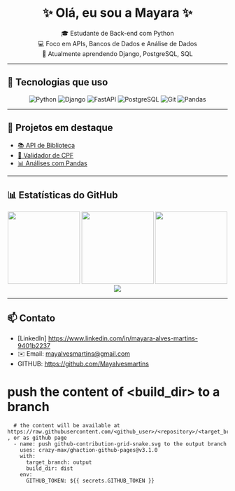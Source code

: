 <h1 align="center">✨ Olá, eu sou a Mayara ✨</h1>

<p align="center">
  🎓 Estudante de Back-end com Python <br>
  💻 Foco em APIs, Bancos de Dados e Análise de Dados <br>
  🌱 Atualmente aprendendo Django, PostgreSQL, SQL
</p>

---

## 🚀 Tecnologias que uso
<div align="center">
  
  ![Python](https://img.shields.io/badge/Python-000000?style=for-the-badge&logo=python&logoColor=ff69b4)
  ![Django](https://img.shields.io/badge/Django-000000?style=for-the-badge&logo=django&logoColor=ff69b4)
  ![FastAPI](https://img.shields.io/badge/FastAPI-000000?style=for-the-badge&logo=fastapi&logoColor=ff69b4)
  ![PostgreSQL](https://img.shields.io/badge/PostgreSQL-000000?style=for-the-badge&logo=postgresql&logoColor=ff69b4)
  ![Git](https://img.shields.io/badge/Git-000000?style=for-the-badge&logo=git&logoColor=ff69b4)
  ![Pandas](https://img.shields.io/badge/SQL-000000?style=for-the-badge&logo=SQL&logoColor=ff69b4)

</div>

---

## 📂 Projetos em destaque
- [📚 API de Biblioteca](https://github.com/mayalvesmartins/api-biblioteca)  
- [🧮 Validador de CPF](https://github.com/mayalvesmartins/validador-cpf)  
- [📊 Análises com Pandas](https://github.com/mayalvesmartins/pandas-projetos)  

---

## 📊 Estatísticas do GitHub

<div align="center">

  <!-- Stats -->
  <img height="165" src="https://github-readme-stats.vercel.app/api?username=mayalvesmartins&show_icons=true&theme=radical&count_private=true"/>

  <!-- Streak -->
  <img height="165" src="https://streak-stats.demolab.com?user=mayalvesmartins&theme=radical"/>

  <!-- Linguagens -->
  <img height="165" src="https://github-readme-stats.vercel.app/api/top-langs/?username=mayalvesmartins&layout=compact&theme=radical"/>

  <!-- Trophies -->
  <img src="https://github-profile-trophy.vercel.app/?username=mayalvesmartins&theme=radical&row=1&column=6"/>

</div>

---

## 📫 Contato
- [LinkedIn] https://www.linkedin.com/in/mayara-alves-martins-9401b2237 
- ✉️ Email: mayalvesmartins@gmail.com
- GITHUB: https://github.com/Mayalvesmartins

 # push the content of <build_dir> to a branch
      # the content will be available at https://raw.githubusercontent.com/<github_user>/<repository>/<target_branch>/<file> , or as github page
      - name: push github-contribution-grid-snake.svg to the output branch
        uses: crazy-max/ghaction-github-pages@v3.1.0
        with:
          target_branch: output
          build_dir: dist
        env:
          GITHUB_TOKEN: ${{ secrets.GITHUB_TOKEN }}




